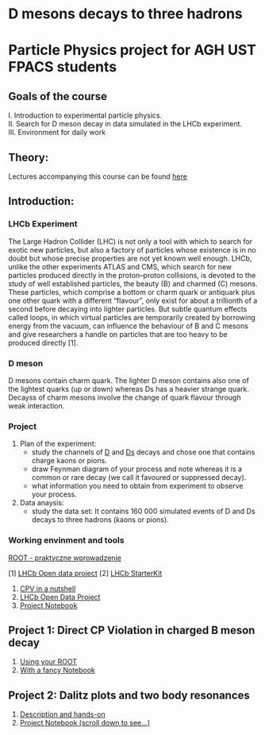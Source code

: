 # D mesons decays to three hadrons
# Particle Physics project for AGH UST FPACS students

## Goals of the course
   I. Introduction to experimental particle physics. <br>
   II. Search for D meson decay in data simulated in the LHCb experiment. <br>
   III. Environment for daily work

## Theory:
Lectures accompanying this course can be found [here](http://home.agh.edu.pl/~amucha/czastki2020.php)

## Introduction:

### LHCb Experiment 
The Large Hadron Collider (LHC) is not only a tool with which to search for exotic new particles, but also a factory of particles whose existence is in no doubt but whose precise properties are not yet known well enough. LHCb, unlike the other experiments ATLAS and CMS, which search for new particles produced directly in the proton–proton collisions, is devoted to the study of well established particles, the beauty (B) and charmed (C) mesons. These particles, which comprise a bottom or charm quark or antiquark plus one other quark with a different “flavour”, only exist for about a trillionth of a second before decaying into lighter particles. But subtle quantum effects called loops, in which virtual particles are temporarily created by borrowing energy from the vacuum, can influence the behaviour of B and C mesons and give researchers a handle on particles that are too heavy to be produced directly [1].

### D meson
D mesons contain charm quark. The lighter D meson contains also one of the lightest quarks (up or down) whereas Ds has a heavier strange quark. Decayss of charm mesons involve the change of quark flavour through weak interaction. 

### Project
1. Plan of the experiment:
   - study the channels of [D](https://pdglive.lbl.gov/Particle.action?init=0&node=S031&home=MXXX035#decayclump_F) and [Ds](https://pdglive.lbl.gov/Particle.action?init=0&node=S034&home=MXXX040#decayclump_A) decays and chose one that contains charge kaons or pions. 
   - draw Feynman diagram of your process and note whereas it is a common or rare decay (we call it favoured or suppressed decay).
   - what information you need to obtain from experiment to observe your process.
2. Data anaysis:
   - study the data set: 
   It contains 160 000 simulated events of D and Ds decays to three hadrons (kaons or pions). 
   
 ### Working envinment and tools
[ROOT - praktyczne wprowadzenie](Root.md)
 




[1] [LHCb Open data project](http://opendata.cern.ch/docs/about-lhcb)
[2] [LHCb StarterKit](https://lhcb.github.io/starterkit-lessons/first-analysis-steps/physics-at-lhcb.html#the-reconstruction)
1. [CPV in a nutshell](https://agnieszkamucha.github.io/ParticlePhysics/Files/CPV_1.pdf)
2. [LHCb Open Data Project](http://opendata.cern.ch/record/4901)
3. [Project Notebook](http://opendata.cern.ch/record/4900)

## Project 1: Direct CP Violation in charged B meson decay
1. [Using your ROOT](http://home.agh.edu.pl/~amucha/czastki/zima18/Description_handsOn.pdf)
2. [With a fancy Notebook](https://github.com/lhcb/opendata-project/blob/80d64a3796e593fc8f9b257e85f32ae2e54f131f/LHCb_Open_Data_Project.ipynb)

## Project 2: Dalitz plots and two body resonances
1. [Description and hands-on](https://agnieszkamucha.github.io/ParticlePhysics/Files/Dalitz%20Plots.pdf)
2. [Project Notebook (scroll down to see...)](https://github.com/lhcb/opendata-project/blob/80d64a3796e593fc8f9b257e85f32ae2e54f131f/LHCb_Open_Data_Project.ipynb) 
